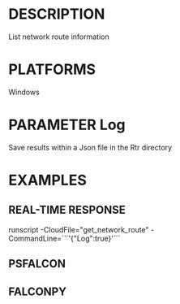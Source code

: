 # DESCRIPTION
List network route information

# PLATFORMS
Windows

# PARAMETER Log
Save results within a Json file in the Rtr directory

# EXAMPLES

## REAL-TIME RESPONSE
runscript -CloudFile="get_network_route" -CommandLine=\`\`\`'{"Log":true}'\`\`\`

## PSFALCON

## FALCONPY
